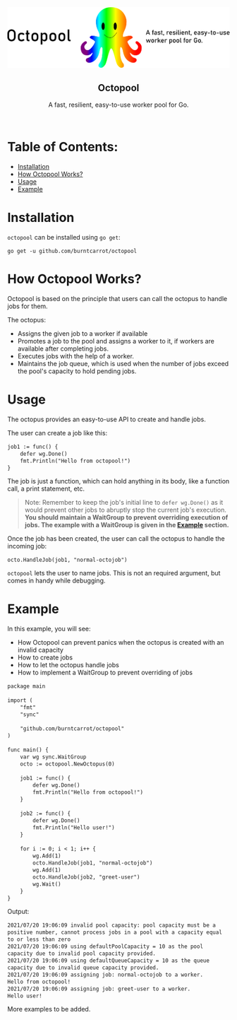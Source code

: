 <div align = "center">
    <img src = "static/octobanner.svg">
    <h2>Octopool</h2>
    <p>A fast, resilient, easy-to-use worker pool for Go.</p>
    <br>
</div>

<h1>Table of Contents:</h1>

- [Installation](#installation)
- [How Octopool Works?](#how-octopool-works)
- [Usage](#usage)
- [Example](#example)

# Installation

`octopool` can be installed using `go get`:

```
go get -u github.com/burntcarrot/octopool
```

# How Octopool Works?

Octopool is based on the principle that users can call the octopus to handle jobs for them.

The octopus:
- Assigns the given job to a worker if available
- Promotes a job to the pool and assigns a worker to it, if workers are available after completing jobs.
- Executes jobs with the help of a worker.
- Maintains the job queue, which is used when the number of jobs exceed the pool's capacity to hold pending jobs.

# Usage

The octopus provides an easy-to-use API to create and handle jobs.

The user can create a job like this:

```
job1 := func() {
    defer wg.Done()
    fmt.Println("Hello from octopool!")
}
```

The job is just a function, which can hold anything in its body, like a function call, a print statement, etc.

> Note: Remember to keep the job's initial line to `defer wg.Done()` as it would prevent other jobs to abruptly stop the current job's execution. **You should maintain a WaitGroup to prevent overriding execution of jobs. The example with a WaitGroup is given in the [Example](#example) section.**

Once the job has been created, the user can call the octopus to handle the incoming job:

```
octo.HandleJob(job1, "normal-octojob")
```

`octopool` lets the user to name jobs. This is not an required argument, but comes in handy while debugging.

# Example

In this example, you will see:
- How Octopool can prevent panics when the octopus is created with an invalid capacity
- How to create jobs
- How to let the octopus handle jobs
- How to implement a WaitGroup to prevent overriding of jobs

```
package main

import (
	"fmt"
	"sync"

	"github.com/burntcarrot/octopool"
)

func main() {
	var wg sync.WaitGroup
	octo := octopool.NewOctopus(0)

	job1 := func() {
		defer wg.Done()
		fmt.Println("Hello from octopool!")
	}

	job2 := func() {
		defer wg.Done()
		fmt.Println("Hello user!")
	}

	for i := 0; i < 1; i++ {
		wg.Add(1)
		octo.HandleJob(job1, "normal-octojob")
		wg.Add(1)
		octo.HandleJob(job2, "greet-user")
		wg.Wait()
	}
}
```

Output:

```
2021/07/20 19:06:09 invalid pool capacity: pool capacity must be a positive number, cannot process jobs in a pool with a capacity equal to or less than zero
2021/07/20 19:06:09 using defaultPoolCapacity = 10 as the pool capacity due to invalid pool capacity provided.
2021/07/20 19:06:09 using defaultQueueCapacity = 10 as the queue capacity due to invalid queue capacity provided.
2021/07/20 19:06:09 assigning job: normal-octojob to a worker.
Hello from octopool!
2021/07/20 19:06:09 assigning job: greet-user to a worker.
Hello user!
```

More examples to be added.
